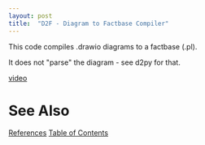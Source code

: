 ```yaml
---
layout: post
title:  "D2F - Diagram to Factbase Compiler"
---
```

This code compiles .drawio diagrams to a factbase (.pl).

It does not "parse" the diagram - see d2py for that.

[video](https://youtu.be/F17x3lONHjY)
# See Also

[References](https://guitarvydas.github.io/2021/01/14/References.html)
[Table of Contents](https://guitarvydas.github.io/2021/12/10/Table-of-Contents-Dec-01-2021.html)

<script src="https://utteranc.es/client.js" 
        repo="guitarvydas/guitarvydas.github.io" 
        issue-term="pathname" 
        theme="github-light" 
        crossorigin="anonymous" 
        async> 
</script> 